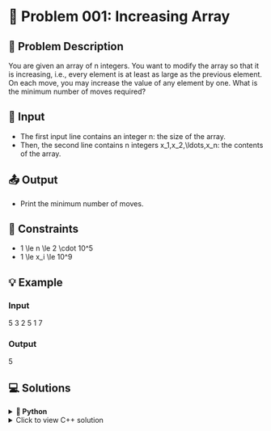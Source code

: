 # 🧮 Problem 001: Increasing Array

## 📄 Problem Description

You are given an array of n integers. You want to modify the array so that it is increasing, i.e., every element is at least as large as the previous element.
On each move, you may increase the value of any element by one. What is the minimum number of moves required?

## 📝 Input

- The first input line contains an integer n: the size of the array.
- Then, the second line contains n integers x_1,x_2,\ldots,x_n: the contents of the array.

## 📤 Output

- Print the minimum number of moves.

## 📌 Constraints

- 1 \le n \le 2 \cdot 10^5
- 1 \le x_i \le 10^9

## 💡 Example

### Input
5
3 2 5 1 7

### Output
5


## 💻 Solutions

<details>
<summary><strong>🐍 Python</strong></summary>

```python
def minimum_moves_to_increasing(arr):
    moves = 0
    for i in range(1, len(arr)):
        if arr[i] < arr[i - 1]:
            moves += arr[i - 1] - arr[i]
            arr[i] = arr[i - 1]
    return moves

if __name__ == "__main__":
    n = int(input())
    arr = list(map(int, input().split()))
    print(minimum_moves_to_increasing(arr))
```
</details>

<details>
<summary>Click to view C++ solution</summary>

```cpp
#include <iostream>
#include <vector>
using namespace std;

int main() {
    int n;
    cin >> n;
    vector<long long> arr(n);
    for (int i = 0; i < n; ++i)
        cin >> arr[i];

    long long moves = 0;
    for (int i = 1; i < n; ++i) {
        if (arr[i] < arr[i - 1]) {
            moves += arr[i - 1] - arr[i];
            arr[i] = arr[i - 1];
        }
    }
    cout << moves << endl;
    return 0;
}
```

</details>


